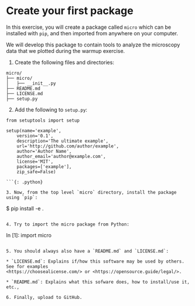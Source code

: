 
# Create your first package

In this exercise, you will create a package called `micro`
which can be installed with `pip`,
and then imported from anywhere on your computer.

We will develop this package to contain tools to analyze
the microscopy data that we plotted during the warmup exercise.

1. Create the following files and directories:

```
micro/
├── micro/
│   ├── __init__.py
├── README.md
├── LICENSE.md
├── setup.py
```

2. Add the following to `setup.py`:

```
from setuptools import setup

setup(name='example',
    version='0.1',
    description='The ultimate example',
    url='http://github.com/author/example',
    author='Author Name',
    author_email='author@example.com',
    license='MIT',
    packages=['example'],
    zip_safe=False)

```{: .python}

3. Now, from the top level `micro` directory, install the package using `pip`:

```
$ pip install -e .
```

4. Try to import the micro package from Python:

```
In [1]: import micro

```

5. You should always also have a `README.md` and `LICENSE.md`:

* `LICENSE.md`: Explains if/how this software may be used by others. See for examples
<https://choosealicense.com/> or <https://opensource.guide/legal/>.

* `README.md`: Explains what this sofware does, how to install/use it, etc.,

6. Finally, upload to GitHub.

